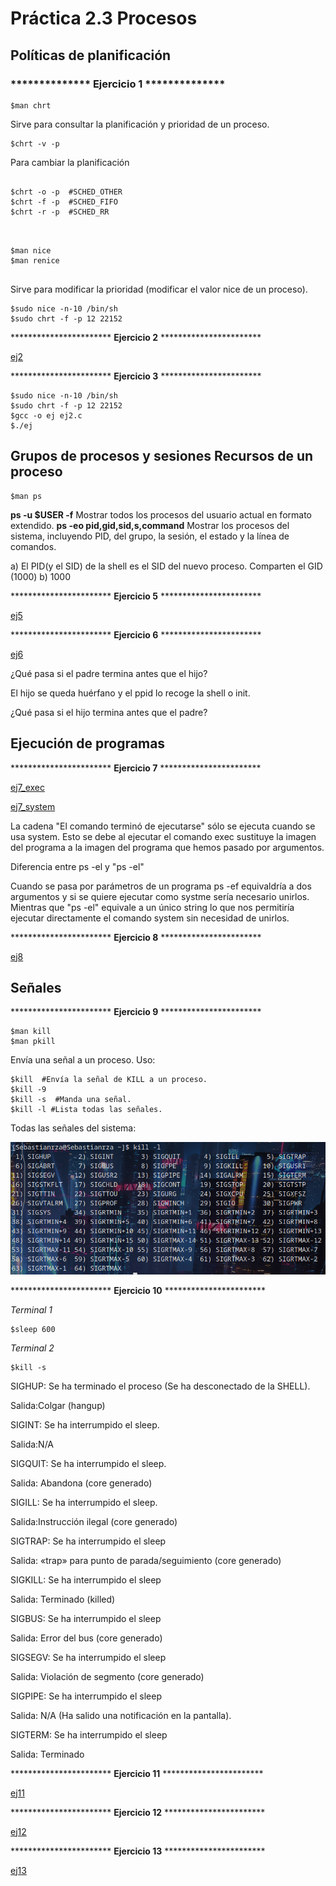 # Práctica 2.3 Procesos

## Políticas de planificación

### ************** Ejercicio 1 **************
<pre>
<code>$man chrt</code>
</pre>
Sirve para consultar la planificación y prioridad de un proceso.
<pre>
<code>$chrt -v -p </code>
</pre>
Para cambiar la planificación 
<pre>
<code>
$chrt -o -p <pid> #SCHED_OTHER
$chrt -f -p <pid> #SCHED_FIFO
$chrt -r -p <pid> #SCHED_RR
</code>
</pre>

<pre>
<code>
$man nice
$man renice
</code>
</pre>

Sirve para modificar la prioridad (modificar el valor nice de un proceso).

<pre>
<code>$sudo nice -n-10 /bin/sh
$sudo chrt -f -p 12 22152
</code></pre>

*********************** **Ejercicio 2** ***********************

[ej2](https://github.com/Sebastianrza/ASOR/blob/main/Practica2.3/Politicas_Planificacion/ej2.c)

*********************** **Ejercicio 3** ***********************

<pre>
<code>$sudo nice -n-10 /bin/sh
$sudo chrt -f -p 12 22152
$gcc -o ej ej2.c
$./ej
</code></pre>


## Grupos de procesos y sesiones Recursos de un proceso

<pre>
<code>$man ps
</code></pre>

**ps -u $USER -f** Mostrar todos los procesos del usuario actual en formato extendido.
**ps -eo pid,gid,sid,s,command** Mostrar los procesos del sistema, incluyendo PID, del grupo, la sesión, el estado y la línea de comandos.

a) El PID(y el SID) de la shell es el SID del nuevo proceso. Comparten el GID (1000)
b) 1000

*********************** **Ejercicio 5** ***********************

[ej5](https://github.com/Sebastianrza/ASOR/blob/main/Practica2.3/Grupos_de_Procesos_sesiones/ej5.c)

*********************** **Ejercicio 6** ***********************

[ej6](https://github.com/Sebastianrza/ASOR/blob/main/Practica2.3/Grupos_de_Procesos_sesiones/ej6.c)

¿Qué pasa si el padre termina antes que el hijo?

El hijo se queda huérfano y el ppid lo recoge la shell o init.

¿Qué pasa si el hijo termina antes que el padre?

## Ejecución de programas

*********************** **Ejercicio 7** ***********************

[ej7_exec](https://github.com/Sebastianrza/ASOR/blob/main/Practica2.3/Ejecucion_Programas/ej7.c)

[ej7_system](https://github.com/Sebastianrza/ASOR/blob/main/Practica2.3/Ejecucion_Programas/ej7_2.c)

La cadena "El comando terminó de ejecutarse" sólo se ejecuta cuando se usa system. Esto se debe al ejecutar el comando exec sustituye la imagen del programa a la imagen del programa que hemos pasado por argumentos.

Diferencia entre ps -el y "ps -el"

Cuando se pasa por parámetros de un programa ps -ef equivaldría a dos argumentos y si se quiere ejecutar como systme sería necesario unirlos. Mientras que "ps -el" equivale a un único string lo que nos permitiría ejecutar directamente el comando system sin necesidad de unirlos.

*********************** **Ejercicio 8** ***********************

[ej8](https://github.com/Sebastianrza/ASOR/blob/main/Practica2.3/Ejecucion_Programas/ej8.c)


## Señales
*********************** **Ejercicio 9** ***********************

<pre>
<code>$man kill
$man pkill
</code></pre>

Envía una señal a un proceso. Uso:

<pre>
<code>$kill <pid> #Envía la señal de KILL a un proceso.
$kill -9 <pid>
$kill -s <pid> #Manda una señal.
$kill -l #Lista todas las señales.
</code></pre>

Todas las señales del sistema:

<img src="lista.png">

*********************** **Ejercicio 10** ***********************

*Terminal 1*
<pre>
<code>$sleep 600
</code></pre>

*Terminal 2*
<pre>
<code>$kill -s <Señal_Name> <Sleep_PID>  
</code></pre>

SIGHUP: Se ha terminado el proceso (Se ha desconectado de la SHELL).

Salida:Colgar (hangup)

SIGINT: Se ha interrumpido el sleep.

Salida:N/A

SIGQUIT: Se ha interrumpido el sleep.

Salida: Abandona (core generado)

SIGILL: Se ha interrumpido el sleep.

Salida:Instrucción ilegal (core generado)

SIGTRAP: Se ha interrumpido el sleep

Salida: «trap» para punto de parada/seguimiento (core generado)

SIGKILL: Se ha interrumpido el sleep

Salida: Terminado (killed)

SIGBUS: Se ha interrumpido el sleep

Salida: Error del bus (core generado)

SIGSEGV: Se ha interrumpido el sleep

Salida: Violación de segmento (core generado)

SIGPIPE: Se ha interrumpido el sleep

Salida: N/A (Ha salido una notificación en la pantalla).

SIGTERM: Se ha interrumpido el sleep

Salida: Terminado

*********************** **Ejercicio 11** ***********************

[ej11](https://github.com/Sebastianrza/ASOR/blob/main/Practica2.3/Se%C3%B1ales/ej11.c)

*********************** **Ejercicio 12** ***********************

[ej12](https://github.com/Sebastianrza/ASOR/blob/main/Practica2.3/Se%C3%B1ales/ej12.c)

*********************** **Ejercicio 13** ***********************

[ej13](https://github.com/Sebastianrza/ASOR/blob/main/Practica2.3/Se%C3%B1ales/ej13.c)
